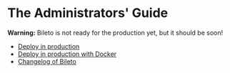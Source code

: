 # The Administrators' Guide

**Warning:** Bileto is not ready for the production yet, but it should be soon!

- [Deploy in production](/docs/administrators/deploy.md)
- [Deploy in production with Docker](/docs/administrators/docker.md)
- [Changelog of Bileto](/CHANGELOG.md)
